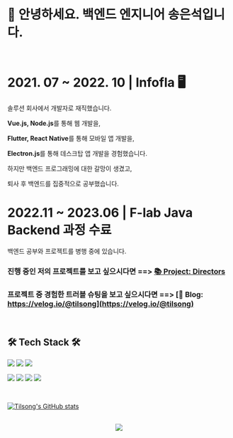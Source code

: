 # 👋 안녕하세요. 백엔드 엔지니어 송은석입니다.
<br>

# 2021. 07 ~ 2022. 10 | Infofla 🖥️

솔루션 회사에서 개발자로 재직했습니다.

<p> <strong>Vue.js, Node.js</strong>를 통해 웹 개발을, </p>
<p> <strong>Flutter, React Native</strong>를 통해 모바일 앱 개발을, </p>
<p> <strong>Electron.js</strong>를 통해 데스크탑 앱 개발을 경험했습니다. </p>

<p> 하지만 백엔드 프로그래밍에 대한 갈망이 생겼고, </p>
퇴사 후 백엔드를 집중적으로 공부했습니다.

# 2022.11 ~ 2023.06 | F-lab Java Backend 과정 수료
백엔드 공부와 프로젝트를 병행 중에 있습니다.

### 진행 중인 저의 프로젝트를 보고 싶으시다면 ==> [📚 Project: Directors](https://github.com/f-lab-edu/directors)

### 프로젝트 중 경험한 트러블 슈팅을 보고 싶으시다면 ==> [📜 Blog: https://velog.io/@tilsong](https://velog.io/@tilsong)

<br>

## 🛠 Tech Stack 🛠

<img src="https://img.shields.io/badge/Java-red?style=flat-square&logo=Java&logoColor=white"/> <img src="https://img.shields.io/badge/spring-brightgreen?style=flat-square&logo=Spring&logoColor=white"/> <img src="https://img.shields.io/badge/Mysql-E6B91E?style=flat-square&logo=MySql&logoColor=white"/>
  
<img src="https://img.shields.io/badge/Javascript-ffb13b?style=flat-square&logo=Javascript&logoColor=white"/>  <img src="https://img.shields.io/badge/NodeJs-339933?style=flat-square&logo=NodeJs&logoColor=green"/> <img src="https://img.shields.io/badge/React-61DAFB?style=flat-square&logo=React&logoColor=white"/> <img src="https://img.shields.io/badge/Vue.js-black?style=flat-square&logo=Vue.js&logoColor=#4FC08D"/> 

<br>

[![Tilsong's GitHub stats](https://github-readme-stats.vercel.app/api?username=tilsong)](https://github.com/tilsong/github-readme-stats)


<br>
<div align="center">
	<a href="https://hits.seeyoufarm.com">
		<img src="https://hits.seeyoufarm.com/api/count/incr/badge.svg?url=https%3A%2F%2Fgithub.com%2Ftilsong&count_bg=%233D94C8&title_bg=%23555555&icon=&icon_color=%23E7E7E7&title=hits&edge_flat=false"/>
	</a>
</div>

